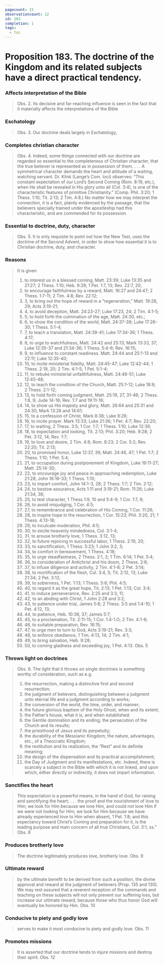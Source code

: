 ```yaml
---
pagecount: 15
observationcount: 12
id: 183
completion: 1
tags:
  - toc
---
```

# Proposition 183. The doctrine of the Kingdom and its related subjects have a direct practical tendency.
### Affects interpretation of the Bible
>Obs. 2. Its decisive and far-reaching influence is seen in the fact that it materially affects the interpretations of the Bible
### Eschatology
>Obs. 3. Our doctrine deals largely in Eschatology,
### Completes christian character
>Obs. 4. Indeed, some things connected with our doctrine are regarded so essential to the completeness of Christian character, that the true believer is represented as in possession of them.
>. . .
>A symmetrical character demands the heart and attitude of a waiting, watching servant. Dr. Klink (Lange’s Com. loci) observes: “This constant expectation of our Lord’s Second Coming (Rom. 8:19, etc.), when He shall be revealed in His glory unto all (Col. 3:4), is one of the characteristic features of primitive Christianity.” (Comp. Phil. 3:20; 1 Thess. 1:10; Tit. 2:13; 2 Tim. 4:8.) No matter how we may interpret the connection, it is a fact, plainly evidenced by the passage, that the believers specially trained under the apostleship had this characteristic, and are commended for its possession.
### Essential to doctrine, duty, character
>Obs. 5. It is only requisite to point out how the New Test, uses the doctrine of the Second Advent, in order to show how essential it is to Christian doctrine, duty, and character.
### Reasons
>It is given 
>1. to interest us in a blessed coming, Matt. 23:39; Luke 13:35 and 21:27; 2 Thess. 1:10; Heb. 9:28; 1 Pet. 1:7, 13; Rev. 22:7, 20; 
>2. to encourage faithfulness by a reward, Matt. 16:27 and 24:47; 2 Thess. 1:7-11; 2 Tim. 4:8; Rev. 22:12; 
>3. 3, to bring out the hope of reward in a “regeneration,” Matt. 19:28, 29; Acts 3:19-21; 
>4. 4, to avoid deception, Matt. 24:23-27; Luke 17:23, 24; 2 Tim. 4:1-5; 
>5. 5; to hold forth the culmination of the age, Matt. 24:30, etc.; 
>6. 6, to show the condition of the world, Matt. 24:37-39; Luke 17:26-30; 1 Thess. 5:1-4; 
>7. 7, to teach a translation, Matt. 24:39-41; Luke 17:34-36; 1 Thess. 4:17; 
>8. 8, to urge to watchfulness, Matt. 24:42 and 25:13; Mark 13:33, 37; Luke 12:35-37 and 21:34-36; 1 Thess. 5:4-6; Rev. 16:15; 
>9. 9, to influence to constant readiness. Matt. 24:44 and 25:1-13 and 22:11; Luke 12:35-40; 
>10. 10, to incite ministerial fidelity, Matt. 24:45-47; Luke 12:42-44; 1 Thess. 2:19, 20; 2 Tim. 4:1-5; 1 Pet. 5:1-4; 
>11. 11, to rebuke ministerial unfaithfulness, Matt. 24:48-51; Luke 12:45-48; 
>12. 12, to teach the condition of the Church, Matt. 25:1-12; Luke 18:8; 2 Thess. 2:1-12; 
>13. 13, to hold forth coming judgment, Matt. 25:19, 27, 31-46; 2 Thess. 1:8, 9; Jude 14-16; Rev. 1:7 and 19:11-16; 
>14. 14, to show us His majesty and glory, Matt. 26:64 and 25:31 and 24:30; Mark 13:26 and 14:61; 
>15. 15, to a confession of Christ, Mark 8:38; Luke 9:26; 
>16. 16, to incite prayer. Mark 13:33; Luke 21:36; 1 Pet. 4:7; Rev. 22:20; 
>17. 17, to waiting, 2 Thess. 3:5; 1 Cor. 1:7; 1 Thess. 1:10; Luke 12:36; 
>18. 18, to expectation and looking, Tit. 2:13; Phil. 3:20; Heb. 9:28; 2 Pet. 3:12, 14; Rev. 1:7; 
>19. 19, to love and desire, 2 Tim. 4:8; Rom. 8:23; 2 Cor. 5:2; Rev. 22:20; Tit. 2:13; 
>20. 20, to promised honor, Luke 12:37, 39; Matt. 24:46, 47; 1 Pet. 1:7; 2 Thess. 1:10; 1 Pet. 5:4; 
>21. 21, to occupation during postponement of Kingdom, Luke 19:11-27; Matt. 25:14-30; 
>22. 22, to encourage joy and peace in approaching redemption, Luke 21:28; John 16:16-33; 1 Thess. 1:10; 
>23. 23, to impart comfort, John 14:1-3, 28; 2 Thess. 1:7; 2 Tim. 2:12; 
>24. 24, to bestow assurance, Acts 1:11 and 3:19-21; Rom. 11:26; Luke 21:34, 36; 
>25. 25, to test character, 1 Thess 1:9, 10 and 5:4-9; 1 Cor. 1:7, 8; 
>26. 26, to avoid misjudging, 1 Cor. 4:5; 
>27. 27, to remembrance and celebration of His Coming, 1 Cor. 11:26; 
>28. 28, to inspire hope in the resurrection, 1 Cor. 15:23; Phil. 3:20, 21; 1 Thess. 4:13-18; 
>29. 29, to inculcate moderation, Phil. 4:5; 
>30. 30, to excite heavenly mindedness, Col. 3:1-4; 
>31. 31, to arouse brotherly love, 1 Thess. 3:12, 13; 
>32. 32, to future rejoicing in successful labor, 1 Thess. 2:19, 20; 
>33. 33, to sanctification, 1 Thess. 5:23; 1 John 3:2, 3; 
>34. 34, to comfort in bereavement, 1 Thess. 4:18; 
>35. 35, to urge steadfastness, 2 Thess. 2:1, 2; 1 Tim. 6:14; 1 Pet. 5:4; 
>36. 36, to consideration of Antichrist and his doom, 2 Thess. 2:8; 
>37. 37, to infuse diligence and activity, 2 Tim. 4:1-8; 2 Pet. 3:14; 
>38. 38, to mortification of the flesh, Col. 3:4, 5; Tit. 2:12, 13; Luke 21:34; 2 Pet. 3:12; 
>39. 39, to soberness, 1 Pet. 1:13; 1 Thess. 5:6; Phil. 4:5; 
>40. 40, to regard it as the great hope, Tit. 2:13; 1 Pet. 1:13; Col. 3:4; 
>41. 41, to induce perseverance, Rev. 2:25 and 3:3, 11; 
>42. 42, to an abiding with Christ, 1 John 2:28 and 3:2; 
>43. 43, to patience under trial, James 5:8; 2 Thess. 3:5 and 1:4-10; 1 Pet. 4:12, 13; 
>44. 44, to patience, Heb. 10:36, 37; James 5:7; 
>45. 45, to a proclamation, Tit. 2:11-15; 1 Cor. 1:4-1.O; 2 Tim. 4:1-8; 
>46. 46, to suitable preparation, Rev. 16:15; 
>47. 47, to urge men to turn to God, Acts 3:19-21; Rev. 3:3; 
>48. 48, to enforce obedience, 1 Tim. 4:13, 14; 2 Tim. 4:1; 
>49. 49, to bring salvation, Heb. 9:28; 
>50. 50, to coming gladness and exceeding joy, 1 Pet. 4:13.
>Obs. 5
### Throws light on doctrines
>Obs. 6. The light that it throws on single doctrines is something worthy of consideration, such as e.g. 
>1. the resurrection, making a distinctive first and second resurrection; 
>2. the judgment of believers, distinguishing between a judgment unto eternal life and a judgment according to works; 
>3. the conversion of the world, the time, order, and manner; 
>4. the future glorious baptism of the Holy Ghost, when and its extent; 
>5. the Father’s house, what it is, and when established: 
>6. the Gentile domination and its ending; the persecution of the Church and its results; 
>7. the priesthood of Jesus and its perpetuity; 
>8. the durability of the Messianic Kingdom; the nature, advantages, etc., of a Theocratic Kingdom; 
>9. the restitution and its realization; the “Rest” and its definite meaning; 
>10. the design of the dispensation and its practical accomplishment; 
>11. the Day of Judgment and its manifestations, etc. 
>Indeed, there is scarcely a subject in the Bible with which it is not linked, and upon which, either directly or indirectly, it does not impart information.
### Sanctifies the heart
>This expectation is a powerful means, in the hand of God, for raising and sanctifying the heart; 
>. . . the proof and the nourishment of love to Him; we look for Him because we love Him, and could not love Him if we were not looking for Him; we look for Him because we have already experienced love to Him when absent, 1 Pet. 1:8; and this expectancy toward Christ’s Coming and preparation for it, is the leading purpose and main concern of all true Christians, Col. 3:1, ss.”
>Obs. 8
### Produces brotherly love
>The doctrine legitimately produces love, brotherly love.
>Obs. 9
### Ultimate reward
>by the ultimate benefit to be derived from such a position, the divine approval and reward at the judgment of believers (Prop. 135 and 130). We may rest assured that a reverent reception of the commands and teaching on these subjects will not only prevent our suffering loss, but increase our ultimate reward, because those who thus honor God will eventually be honored by Him.
>Obs. 10
### Conducive to piety and godly love
>serves to make it most conducive to piety and godly love.
>Obs. 11
### Promotes missions
>It is asserted that our doctrine tends to injure missions and destroy their spirit.
>Obs. 12








